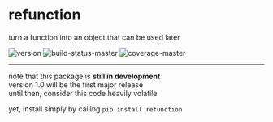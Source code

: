
refunction
==========
turn a function into an object that can be used later

<span style="white-space: nowrap;">
  <img src="https://img.shields.io/pypi/v/refunction" alt="version"/>
  <img src="https://img.shields.io/travis/com/lockhartlab/refunction/master"  alt="build-status-master"/>
  <img src="https://img.shields.io/codecov/c/github/lockhartlab/refunction/master" alt="coverage-master"/>
</span>

<hr>

note that this package is **still in development**  
version 1.0 will be the first major release  
until then, consider this code heavily volatile

yet, install simply by calling ```pip install refunction```

